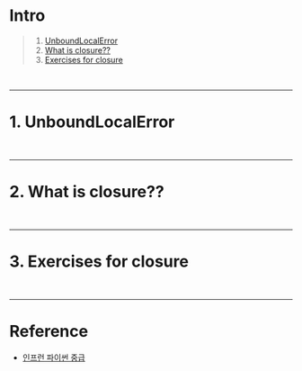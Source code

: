 # Intro

> 1. [UnboundLocalError](#1-unboundlocalerror)
> 2. [What is closure??](#2-what-is-closure)
> 3. [Exercises for closure](#3-exercises-for-closure)

<br>

---

# 1. UnboundLocalError

<br>

---

# 2. What is closure??

<br>

---

# 3. Exercises for closure

<br>

---

# Reference

- [인프런 파이썬 중급](https://www.inflearn.com/course/%ED%94%84%EB%A1%9C%EA%B7%B8%EB%9E%98%EB%B0%8D-%ED%8C%8C%EC%9D%B4%EC%8D%AC-%EC%A4%91%EA%B8%89-%EC%9D%B8%ED%94%84%EB%9F%B0-%EC%98%A4%EB%A6%AC%EC%A7%80%EB%84%90)
